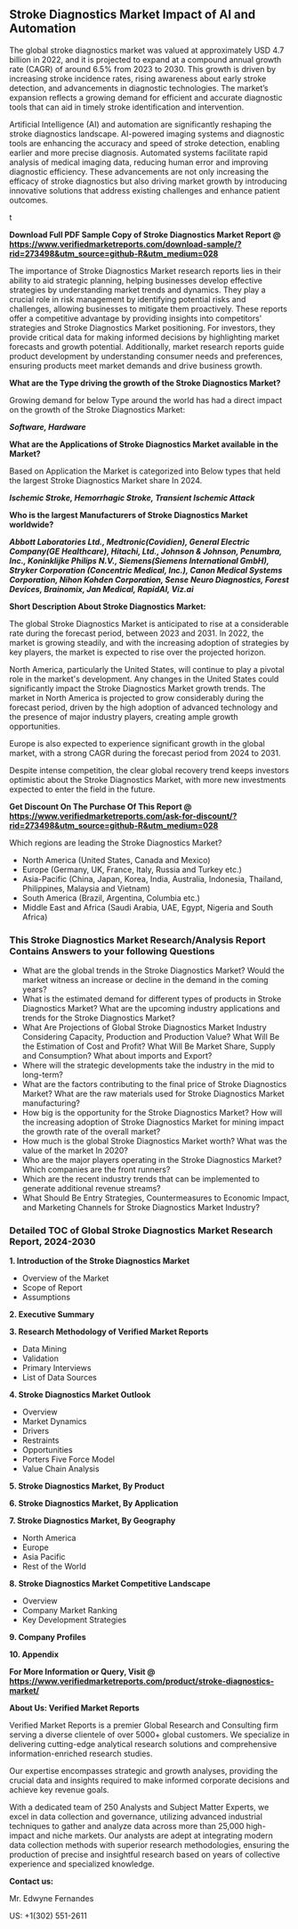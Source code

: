 <h2>Stroke Diagnostics Market Impact of AI and Automation</h2><p>The global stroke diagnostics market was valued at approximately USD 4.7 billion in 2022, and it is projected to expand at a compound annual growth rate (CAGR) of around 6.5% from 2023 to 2030. This growth is driven by increasing stroke incidence rates, rising awareness about early stroke detection, and advancements in diagnostic technologies. The market’s expansion reflects a growing demand for efficient and accurate diagnostic tools that can aid in timely stroke identification and intervention.</p><p>Artificial Intelligence (AI) and automation are significantly reshaping the stroke diagnostics landscape. AI-powered imaging systems and diagnostic tools are enhancing the accuracy and speed of stroke detection, enabling earlier and more precise diagnosis. Automated systems facilitate rapid analysis of medical imaging data, reducing human error and improving diagnostic efficiency. These advancements are not only increasing the efficacy of stroke diagnostics but also driving market growth by introducing innovative solutions that address existing challenges and enhance patient outcomes.</p>t</p><p id="" class=""><strong>Download Full PDF Sample Copy of Stroke Diagnostics Market Report @ <a href="https://www.verifiedmarketreports.com/download-sample/?rid=273498&utm_source=github-R&utm_medium=028" target="_blank">https://www.verifiedmarketreports.com/download-sample/?rid=273498&utm_source=github-R&utm_medium=028</a></strong></p><p>The importance of&nbsp;Stroke Diagnostics Market research reports lies in their ability to aid strategic planning, helping businesses develop effective strategies by understanding market trends and dynamics. They play a crucial role in risk management by identifying potential risks and challenges, allowing businesses to mitigate them proactively. These reports offer a competitive advantage by providing insights into competitors' strategies and Stroke Diagnostics Market positioning. For investors, they provide critical data for making informed decisions by highlighting market forecasts and growth potential. Additionally, market research reports guide product development by understanding consumer needs and preferences, ensuring products meet market demands and drive business growth.</p><p><strong>What are the&nbsp;Type driving the growth of the Stroke Diagnostics Market?</strong></p><p id="" class="">Growing demand for below Type around the world has had a direct impact on the growth of the Stroke Diagnostics Market:</p><em><strong>Software, Hardware</strong></em></p><strong>What are the&nbsp;Applications&nbsp;of Stroke Diagnostics Market available in the Market?</strong></p><p id="" class="">Based on Application the Market is categorized into Below types that held the largest Stroke Diagnostics Market share In 2024.</p><em><strong>Ischemic Stroke, Hemorrhagic Stroke, Transient Ischemic Attack</strong></em></p><strong>Who is the largest Manufacturers of Stroke Diagnostics Market worldwide?</strong></p><p><em><strong>Abbott Laboratories Ltd., Medtronic(Covidien), General Electric Company(GE Healthcare), Hitachi, Ltd., Johnson & Johnson, Penumbra, Inc., Koninklijke Philips N.V., Siemens(Siemens International GmbH), Stryker Corporation (Concentric Medical, Inc.), Canon Medical Systems Corporation, Nihon Kohden Corporation, Sense Neuro Diagnostics, Forest Devices, Brainomix, Jan Medical, RapidAI, Viz.ai</strong></em></p><p id="" class=""><strong>Short Description About Stroke Diagnostics Market:</strong></p><p>The global Stroke Diagnostics Market is anticipated to rise at a considerable rate during the forecast period, between 2023 and 2031. In 2022, the market is growing steadily, and with the increasing adoption of strategies by key players, the market is expected to rise over the projected horizon.</p><p>North America, particularly the United States, will continue to play a pivotal role in the market's development. Any changes in the United States could significantly impact the Stroke Diagnostics Market growth trends. The market in North America is projected to grow considerably during the forecast period, driven by the high adoption of advanced technology and the presence of major industry players, creating ample growth opportunities.</p><p>Europe is also expected to experience significant growth in the global market, with a strong CAGR during the forecast period from 2024 to 2031.</p><p>Despite intense competition, the clear global recovery trend keeps investors optimistic about the Stroke Diagnostics Market, with more new investments expected to enter the field in the future.</p><p id="" class=""><strong>Get Discount On The Purchase Of This Report @ <a href="https://www.verifiedmarketreports.com/ask-for-discount/?rid=273498&utm_source=github-R&utm_medium=028" target="_blank">https://www.verifiedmarketreports.com/ask-for-discount/?rid=273498&utm_source=github-R&utm_medium=028</a></strong></p>Which regions are leading the Stroke Diagnostics Market?</p><ul><li>North America (United States, Canada and Mexico)</li><li>Europe (Germany, UK, France, Italy, Russia and Turkey etc.)</li><li>Asia-Pacific (China, Japan, Korea, India, Australia, Indonesia, Thailand, Philippines, Malaysia and Vietnam)</li><li>South America (Brazil, Argentina, Columbia etc.)</li><li>Middle East and Africa (Saudi Arabia, UAE, Egypt, Nigeria and South Africa)</li></ul><h3 id="" class="">This Stroke Diagnostics Market Research/Analysis Report Contains Answers to your following Questions</h3><ul><li>What are the global trends in the Stroke Diagnostics Market? Would the market witness an increase or decline in the demand in the coming years?</li><li>What is the estimated demand for different types of products in Stroke Diagnostics Market? What are the upcoming industry applications and trends for the Stroke Diagnostics Market?</li><li>What Are Projections of Global Stroke Diagnostics Market Industry Considering Capacity, Production and Production Value? What Will Be the Estimation of Cost and Profit? What Will Be Market Share, Supply and Consumption? What about imports and Export?</li><li>Where will the strategic developments take the industry in the mid to long-term?</li><li>What are the factors contributing to the final price of Stroke Diagnostics Market? What are the raw materials used for Stroke Diagnostics Market manufacturing?</li><li>How big is the opportunity for the Stroke Diagnostics Market? How will the increasing adoption of Stroke Diagnostics Market for mining impact the growth rate of the overall market?</li><li>How much is the global Stroke Diagnostics Market worth? What was the value of the market In 2020?</li><li>Who are the major players operating in the Stroke Diagnostics Market? Which companies are the front runners?</li><li>Which are the recent industry trends that can be implemented to generate additional revenue streams?</li><li>What Should Be Entry Strategies, Countermeasures to Economic Impact, and Marketing Channels for Stroke Diagnostics Market Industry?</li></ul><h3 id="" class="">Detailed TOC of Global Stroke Diagnostics Market Research Report, 2024-2030</h3><p id="" class=""><strong>1. Introduction of the Stroke Diagnostics Market</strong></p><ul><li>Overview of the Market</li><li>Scope of Report</li><li>Assumptions</li></ul><p id="" class=""><strong>2. Executive Summary</strong></p><p id="" class=""><strong>3. Research Methodology of Verified Market Reports</strong></p><ul><li>Data Mining</li><li>Validation</li><li>Primary Interviews</li><li>List of Data Sources</li></ul><p id="" class=""><strong>4. Stroke Diagnostics Market Outlook</strong></p><ul><li>Overview</li><li>Market Dynamics</li><li>Drivers</li><li>Restraints</li><li>Opportunities</li><li>Porters Five Force Model</li><li>Value Chain Analysis</li></ul><p id="" class=""><strong>5. Stroke Diagnostics Market, By Product</strong></p><p id="" class=""><strong>6. Stroke Diagnostics Market, By Application</strong></p><p id="" class=""><strong>7. Stroke Diagnostics Market, By Geography</strong></p><ul><li>North America</li><li>Europe</li><li>Asia Pacific</li><li>Rest of the World</li></ul><p id="" class=""><strong>8. Stroke Diagnostics Market Competitive Landscape</strong></p><ul><li>Overview</li><li>Company Market Ranking</li><li>Key Development Strategies</li></ul><p id="" class=""><strong>9. Company Profiles</strong></p><p id="" class=""><strong>10. Appendix</strong></p><p id="" class=""><strong>For More Information or Query, Visit @ <a href="https://www.verifiedmarketreports.com/product/stroke-diagnostics-market/" target="_blank">https://www.verifiedmarketreports.com/product/stroke-diagnostics-market/</a></strong></p><p id="" class=""><strong>About Us: Verified Market Reports</strong></p><p id="" class="">Verified Market Reports is a premier Global Research and Consulting firm serving a diverse clientele of over 5000+ global customers. We specialize in delivering cutting-edge analytical research solutions and comprehensive information-enriched research studies.</p><p id="" class="">Our expertise encompasses strategic and growth analyses, providing the crucial data and insights required to make informed corporate decisions and achieve key revenue goals.</p><p id="" class="">With a dedicated team of 250 Analysts and Subject Matter Experts, we excel in data collection and governance, utilizing advanced industrial techniques to gather and analyze data across more than 25,000 high-impact and niche markets. Our analysts are adept at integrating modern data collection methods with superior research methodologies, ensuring the production of precise and insightful research based on years of collective experience and specialized knowledge.</p><p id="" class=""><strong>Contact us:</strong></p><p id="" class="">Mr. Edwyne Fernandes</p><p id="" class="">US: +1(302) 551-2611</p>